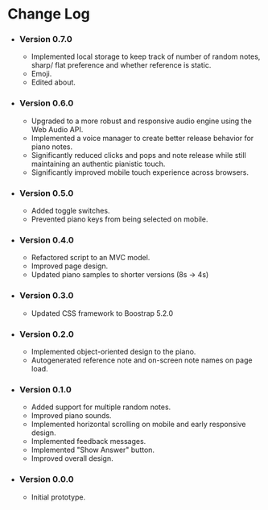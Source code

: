 # Change Log

* ### Version 0.7.0
    * Implemented local storage to keep track of number of random notes, sharp/ flat preference and whether reference is static.
    * Emoji.
    * Edited about.

* ### Version 0.6.0
    * Upgraded to a more robust and responsive audio engine using the Web Audio API.
    * Implemented a voice manager to create better release behavior for piano notes. 
    * Significantly reduced clicks and pops and note release while still maintaining an authentic pianistic touch.
    * Significantly improved mobile touch experience across browsers. 

* ### Version 0.5.0
    * Added toggle switches.
    * Prevented piano keys from being selected on mobile.

* ### Version 0.4.0
    * Refactored script to an MVC model.
    * Improved page design.
    * Updated piano samples to shorter versions (8s -> 4s)

* ### Version 0.3.0
    * Updated CSS framework to Boostrap 5.2.0

* ### Version 0.2.0
    * Implemented object-oriented design to the piano.
    * Autogenerated reference note and on-screen note names on page load.

* ### Version 0.1.0
    * Added support for multiple random notes.
    * Improved piano sounds.
    * Implemented horizontal scrolling on mobile and early responsive design.
    * Implemented feedback messages.
    * Implemented "Show Answer" button.
    * Improved overall design.

* ### Version 0.0.0
    * Initial prototype.